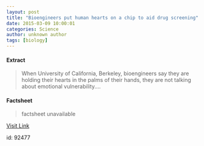 ```yaml
---
layout: post
title: "Bioengineers put human hearts on a chip to aid drug screening"
date: 2015-03-09 10:00:01
categories: Science
author: unknown author
tags: [biology]
---
```



#### Extract
>When University of California, Berkeley, bioengineers say they are holding their hearts in the palms of their hands, they are not talking about emotional vulnerability....

#### Factsheet
>factsheet unavailable

[Visit Link](http://phys.org/news345051201.html)

id:   92477


